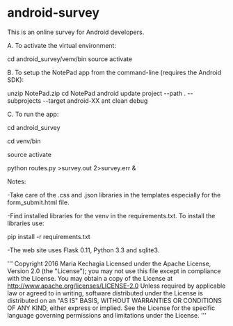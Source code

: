 # android-survey
This is an online survey for Android developers.

A. To activate the virtual environment:

cd android_survey/venv/bin
source activate

B. To setup the NotePad app from the command-line (requires the Android SDK):

unzip NotePad.zip
cd NotePad
android update project --path . --subprojects --target android-XX
ant clean debug

C. To run the app:

cd android_survey

cd venv/bin

source activate

python routes.py >survey.out 2>survey.err &


Notes:


-Take care of the .css and .json libraries in the templates especially for the form_submit.html file.

-Find installed libraries for the venv in the requirements.txt. To install the libraries use:

pip install -r requirements.txt

-The web site uses Flask 0.11, Python 3.3 and sqlite3.


'''
Copyright 2016 Maria Kechagia
Licensed under the Apache License, Version 2.0 (the "License");
you may not use this file except in compliance with the License.
You may obtain a copy of the License at
    http://www.apache.org/licenses/LICENSE-2.0
Unless required by applicable law or agreed to in writing, software
distributed under the License is distributed on an "AS IS" BASIS,
WITHOUT WARRANTIES OR CONDITIONS OF ANY KIND, either express or implied.
See the License for the specific language governing permissions and
limitations under the License.
'''
